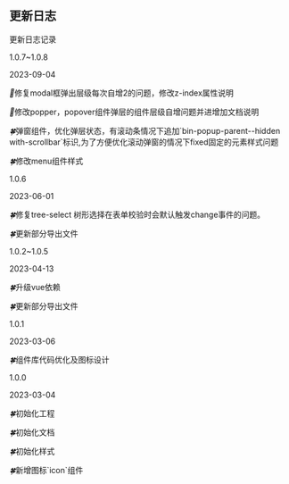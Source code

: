 ## 更新日志

更新日志记录

<div class="doc-update">
    <f-timeline>
      <f-timeline-item>
        <p class="version">1.0.7~1.0.8</p>
        <p class="time">2023-09-04</p>
        <p class="content"><i>🐞</i>修复modal框弹出层级每次自增2的问题，修改z-index属性说明</p>
        <p class="content"><i>🐞</i>修改popper，popover组件弹层的组件层级自增问题并进增加文档说明</p>
        <p class="content"><i>🍀</i>弹窗组件，优化弹层状态，有滚动条情况下追加`bin-popup-parent--hidden with-scrollbar`标识,为了方便优化滚动弹窗的情况下fixed固定的元素样式问题</p>
        <p class="content"><i>🍀</i>修改menu组件样式</p>
      </f-timeline-item>
      <f-timeline-item>
        <p class="version">1.0.6</p>
        <p class="time">2023-06-01</p>
        <p class="content"><i>🍀</i>修复tree-select 树形选择在表单校验时会默认触发change事件的问题。</p>
        <p class="content"><i>🍀</i>更新部分导出文件</p>
      </f-timeline-item>
     <f-timeline-item>
        <p class="version">1.0.2~1.0.5</p>
        <p class="time">2023-04-13</p>
        <p class="content"><i>🍀</i>升级vue依赖</p>
        <p class="content"><i>🍀</i>更新部分导出文件</p>
      </f-timeline-item>
      <f-timeline-item>
        <p class="version">1.0.1</p>
        <p class="time">2023-03-06</p>
        <p class="content"><i>🍀</i>组件库代码优化及图标设计</p>
      </f-timeline-item>
      <f-timeline-item>
        <p class="version">1.0.0</p>
        <p class="time">2023-03-04</p>
        <p class="content"><i>🍀</i>初始化工程</p>
        <p class="content"><i>🍀</i>初始化文档</p>
        <p class="content"><i>🍀</i>初始化样式</p>
        <p class="content"><i>🍀</i>新增图标`icon`组件</p>
      </f-timeline-item>
    </f-timeline>
</div>
